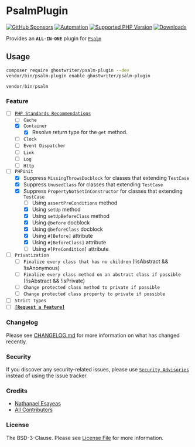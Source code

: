 # PsalmPlugin

[![GitHub Sponsors](https://img.shields.io/github/sponsors/ghostwriter?label=Sponsor+@ghostwriter/psalm-plugin&logo=GitHub+Sponsors)](https://github.com/sponsors/ghostwriter)
[![Automation](https://github.com/ghostwriter/psalm-plugin/actions/workflows/automation.yml/badge.svg)](https://github.com/ghostwriter/psalm-plugin/actions/workflows/automation.yml)
[![Supported PHP Version](https://badgen.net/packagist/php/ghostwriter/psalm-plugin?color=8892bf)](https://www.php.net/supported-versions)
[![Downloads](https://badgen.net/packagist/dt/ghostwriter/psalm-plugin?color=blue)](https://packagist.org/packages/ghostwriter/psalm-plugin)

Provides an **`ALL-IN-ONE`** plugin for [`Psalm`](https://github.com/vimeo/psalm)

## Usage

``` bash
composer require ghostwriter/psalm-plugin --dev
vendor/bin/psalm-plugin enable ghostwriter/psalm-plugin
```

```php
vendor/bin/psalm
```

### Feature

- [ ] [`PHP Standards Recommendations`](https://www.php-fig.org/psr/)
  - [ ] `Cache`
  - [x] `Container`
    - [x] Resolve return type for the `get` method.
  - [ ] `Clock`
  - [ ] `Event Dispatcher`
  - [ ] `Link`
  - [ ] `Log`
  - [ ] `Http`
- [ ] `PHPUnit`
  - [x] Suppress `MissingThrowsDocblock` for classes that extending `TestCase`
  - [x] Suppress `UnusedClass` for classes that extending `TestCase`
  - [x] Suppress `PropertyNotSetInConstructor` for classes that extending `TestCase`
    - [ ] Using `assertPreConditions` method
    - [x] Using `setUp` method
    - [x] Using `setUpBeforeClass` method
    - [x] Using `@before` docblock
    - [x] Using `@beforeClass` docblock
    - [x] Using `#[Before]` attribute
    - [x] Using `#[BeforeClass]` attribute
    - [ ] Using `#[PreCondition]` attribute
- [ ] `Privatization`
  - [ ] `Finalize every class that has no children` (!isAbstract && !isAnonymous)
  - [ ] `Finalize every class method on an abstract class if possible` (!isAbstract && !isPrivate)
  - [ ] `Change protected class method to private if possible`
  - [ ] `Change protected class property to private if possible`
- [ ] `Strict Types`
- [ ] [**`[Request a Feature]`**](https://github.com/ghostwriter/psalm-plugin/issues/new)

### Changelog

Please see [CHANGELOG.md](./CHANGELOG.md) for more information on what has changed recently.

### Security

If you discover any security-related issues, please use [`Security Advisories`](https://github.com/ghostwriter/psalm-plugin/security/advisories/new) instead of using the issue tracker.

### Credits

- [Nathanael Esayeas](https://github.com/ghostwriter)
- [All Contributors](https://github.com/ghostwriter/psalm-plugin/contributors)

### License

The BSD-3-Clause. Please see [License File](./LICENSE) for more information.
